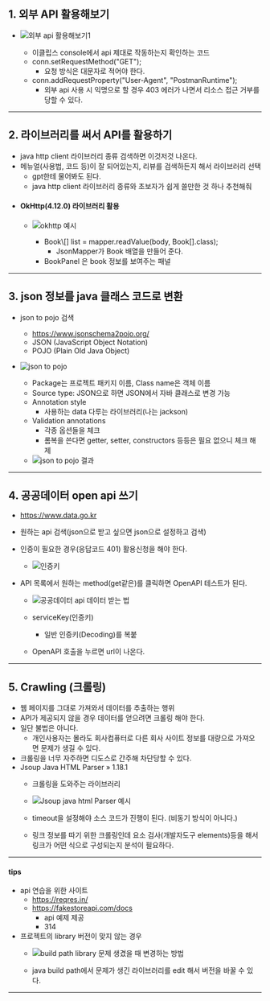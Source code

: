 ## 1. 외부 API 활용해보기
- ![외부 api 활용해보기1](https://github.com/user-attachments/assets/c3613ca1-bbfa-4dce-8c4c-82c8823e003e)

	- 이클립스 console에서 api 제대로 작동하는지 확인하는 코드
	- conn.setRequestMethod("GET");
		- 요청 방식은 대문자로 적어야 한다.
	- conn.addRequestProperty("User-Agent", "PostmanRuntime");
		- 외부 api 사용 시 익명으로 할 경우 403 에러가 나면서 리소스 접근 거부를 당할 수 있다.

---
## 2. 라이브러리를 써서 API를 활용하기
- java http client 라이브러리 종류 검색하면 이것저것 나온다.
- 메뉴얼(사용법, 코드 등)이 잘 되어있는지, 리뷰를 검색하든지 해서 라이브러리 선택
	- gpt한테 물어봐도 된다.
	- java http client 라이브러리 종류와 초보자가 쉽게 쓸만한 것 하나 추천해줘
- #### OkHttp(4.12.0) 라이브러리 활용
	- ![okhttp 예시](https://github.com/user-attachments/assets/853aa487-c325-4fac-a03d-b7ccfdf9d8d2)

		- Book\\\[] list = mapper.readValue(body, Book\[].class);
			- JsonMapper가 Book 배열을 만들어 준다.
		- BookPanel 은 book 정보를 보여주는 패널

---
## 3. json 정보를 java 클래스 코드로 변환
- json to pojo 검색
	- https://www.jsonschema2pojo.org/
	- JSON (JavaScript Object Notation)
	- POJO (Plain Old Java Object)
- ![json to pojo](https://github.com/user-attachments/assets/025d40ad-df35-4b51-8249-3747e3b97cea)

	- Package는 프로젝트 패키지 이름, Class name은 객체 이름
	- Source type: JSON으로 하면 JSON에서 자바 클래스로 변경 가능
	- Annotation style
		- 사용하는 data 다루는 라이브러리(나는 jackson)
	- Validation annotations
		- 각종 옵션들을 체크
		- 롬복을 쓴다면 getter, setter, constructors 등등은 필요 없으니 체크 해제
	- ![json to pojo 결과](https://github.com/user-attachments/assets/198bbb82-8f67-44b0-8daa-4ca98d582f4b)

---
## 4. 공공데이터 open api 쓰기
- https://www.data.go.kr
- 원하는 api 검색(json으로 받고 싶으면 json으로 설정하고 검색)
- 인증이 필요한 경우(응답코드 401) 활용신청을 해야 한다.
	- ![인증키](https://github.com/user-attachments/assets/d2edc43a-d07e-4e50-93b2-5e2c1929a7f0)

- API 목록에서 원하는 method(get같은)를 클릭하면 OpenAPI 테스트가 된다.
	- ![공공데이터 api 데이터 받는 법](https://github.com/user-attachments/assets/f7823756-0201-4ae8-85d1-bf0a212036c6)

	- serviceKey(인증키)
		- 일반 인증키(Decoding)를 복붙
	- OpenAPI 호출을 누르면 url이 나온다.

---
## 5. Crawling (크롤링)
- 웹 페이지를 그대로 가져와서 데이터를 추출하는 행위
- API가 제공되지 않을 경우 데이터를 얻으려면 크롤링 해야 한다.
- 일단 불법은 아니다.
	- 개인사용자는 몰라도 회사컴퓨터로 다른 회사 사이트 정보를 대량으로 가져오면 문제가 생길 수 있다.
- 크롤링을 너무 자주하면 디도스로 간주해 차단당할 수 있다.
- Jsoup Java HTML Parser » 1.18.1
	- 크롤링을 도와주는 라이브러리
	- ![Jsoup java html Parser 예시](https://github.com/user-attachments/assets/ad12057b-129c-4a2a-b772-d2762aae1e33)

	- timeout을 설정해야 소스 코드가 진행이 된다. (비동기 방식이 아니다.)
	- 링크 정보를 따기 위한 크롤링인데 요소 검사(개발자도구 elements)등을 해서 링크가 어떤 식으로 구성되는지 분석이 필요하다.

---
#### tips
- api 연습을 위한 사이트
	- https://reqres.in/
	- https://fakestoreapi.com/docs
		- api 예제 제공
		- 314
- 프로젝트의 library 버전이 맞지 않는 경우
	- ![build path library 문제 생겼을 때 변경하는 방법](https://github.com/user-attachments/assets/0c993efa-2215-4bc6-a940-b8957488c52f)

	- java build path에서 문제가 생긴 라이브러리를 edit 해서 버전을 바꿀 수 있다.

---
